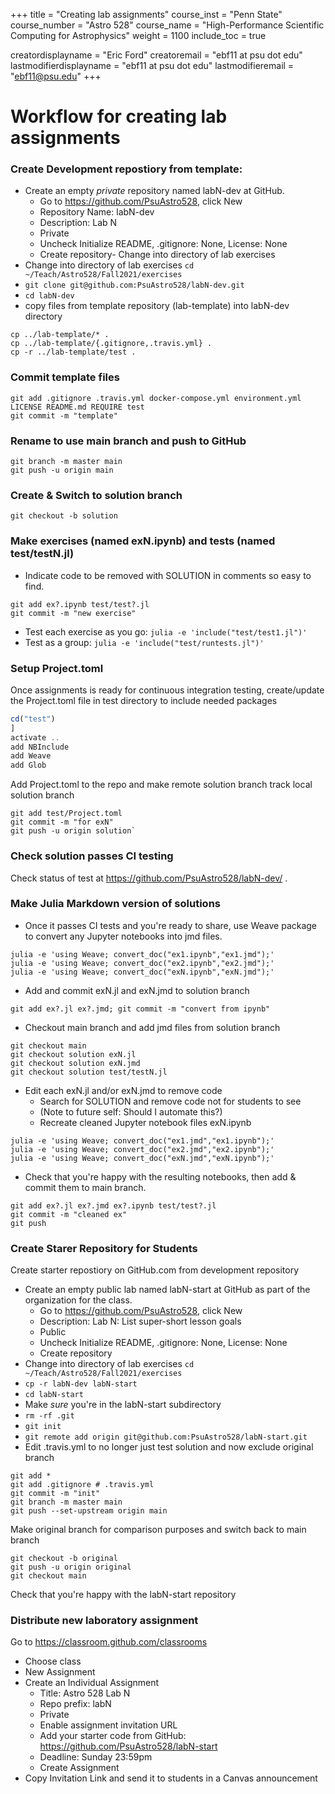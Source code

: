 +++
title = "Creating lab assignments"
course_inst = "Penn State"
course_number = "Astro 528"
course_name = "High-Performance Scientific Computing for Astrophysics"
weight = 1100
include_toc = true

creatordisplayname = "Eric Ford"
creatoremail = "ebf11 at psu dot edu"
lastmodifierdisplayname = "ebf11 at psu dot edu"
lastmodifieremail = "ebf11@psu.edu"
+++

# Workflow for creating lab assignments

### Create Development repostiory from template:
   - Create an empty _private_ repository named labN-dev at GitHub.
      + Go to https://github.com/PsuAstro528, click New
      + Repository Name: labN-dev
      + Description: Lab N
      + Private
      + Uncheck Initialize README, .gitignore: None, License: None
      + Create repository- Change into directory of lab exercises
   - Change into directory of lab exercises `cd ~/Teach/Astro528/Fall2021/exercises`
   - `git clone git@github.com:PsuAstro528/labN-dev.git`
   - `cd labN-dev`
   - copy files from template repository (lab-template) into labN-dev directory

```shell
cp ../lab-template/* .
cp ../lab-template/{.gitignore,.travis.yml} .
cp -r ../lab-template/test .
```

### Commit template files 

```shell
git add .gitignore .travis.yml docker-compose.yml environment.yml LICENSE README.md REQUIRE test
git commit -m "template"
```

### Rename to use main branch and push to GitHub
```shell
git branch -m master main
git push -u origin main
```

### Create & Switch to solution branch
```shell
git checkout -b solution
```
### Make exercises (named exN.ipynb) and tests (named test/testN.jl)
   - Indicate code to be removed with SOLUTION in comments so easy to find.

```shell
git add ex?.ipynb test/test?.jl
git commit -m "new exercise"
```
   - Test each exercise as you go:  `julia -e 'include("test/test1.jl")'`
   - Test as a group:  `julia -e 'include("test/runtests.jl")'`

### Setup Project.toml
Once assignments is ready for continuous integration testing, create/update the Project.toml file in test directory to include needed packages

```julia
cd("test")
]
activate ..
add NBInclude
add Weave
add Glob
```

Add Project.toml to the repo and make remote solution branch track local solution branch
```shell
git add test/Project.toml
git commit -m "for exN"
git push -u origin solution`
```

### Check solution passes CI testing

Check status of test at https://github.com/PsuAstro528/labN-dev/ .


### Make Julia Markdown version of solutions

- Once it passes CI tests and you're ready to share, use Weave package to convert any Jupyter notebooks into jmd files.

```shell
julia -e 'using Weave; convert_doc("ex1.ipynb","ex1.jmd");'
julia -e 'using Weave; convert_doc("ex2.ipynb","ex2.jmd");'
julia -e 'using Weave; convert_doc("exN.ipynb","exN.jmd");'
```

- Add and commit exN.jl and exN.jmd to solution branch

```shell
git add ex?.jl ex?.jmd; git commit -m "convert from ipynb"
```

- Checkout main branch and add jmd files from solution branch
```shell
git checkout main
git checkout solution exN.jl
git checkout solution exN.jmd
git checkout solution test/testN.jl
```

- Edit each exN.jl and/or exN.jmd to remove code
   - Search for SOLUTION and remove code not for students to see
   - (Note to future self: Should I automate this?)
   - Recreate cleaned Jupyter notebook files exN.ipynb

```shell
julia -e 'using Weave; convert_doc("ex1.jmd","ex1.ipynb");'
julia -e 'using Weave; convert_doc("ex2.jmd","ex2.ipynb");'
julia -e 'using Weave; convert_doc("exN.jmd","exN.ipynb");'
```

   - Check that you're happy with the resulting notebooks, then add & commit them to main branch.

```shell
git add ex?.jl ex?.jmd ex?.ipynb test/test?.jl
git commit -m "cleaned ex"
git push
```

### Create Starer Repository for Students
Create starter repostiory on GitHub.com from development repository

   - Create an empty public lab named labN-start at GitHub as part of the organization for the class.
      + Go to https://github.com/PsuAstro528, click New
      + Description: Lab N:  List super-short lesson goals
      + Public
      + Uncheck Initialize README, .gitignore: None, License: None
      + Create repository
   - Change into directory of lab exercises `cd ~/Teach/Astro528/Fall2021/exercises`
   - `cp -r labN-dev labN-start`
   - `cd labN-start`
   - Make _sure_ you're in the labN-start subdirectory
   - `rm -rf .git`
   - `git init`
   - `git remote add origin git@github.com:PsuAstro528/labN-start.git`
   - Edit .travis.yml to no longer just test solution and now exclude original branch

```shell
git add *
git add .gitignore # .travis.yml
git commit -m "init"
git branch -m master main
git push --set-upstream origin main
```

Make original branch for comparison purposes and switch back to main branch
```shell
git checkout -b original
git push -u origin original
git checkout main
```

Check that you're happy with the labN-start repository

### Distribute new laboratory assignment
Go to https://classroom.github.com/classrooms

   - Choose class
   - New Assignment
   - Create an Individual Assignment
      -  Title: Astro 528 Lab N
      -  Repo prefix: labN
      -  Private
      -  Enable assignment invitation URL
      -  Add your starter code from GitHub:  https://github.com/PsuAstro528/labN-start
      - Deadline: Sunday 23:59pm
      - Create Assignment
   -  Copy Invitation Link and send it to students in a Canvas announcement
